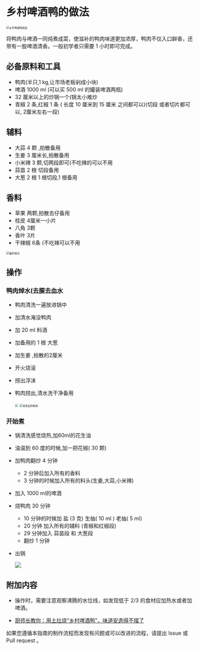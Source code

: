 # 乡村啤酒鸭的做法

<img src="https://jphuang-image.oss-cn-beijing.aliyuncs.com/beer/duck/%E6%88%90%E5%93%812.jpg" alt="乡村啤酒鸭成品" style="zoom:50%;" />

将鸭肉与啤酒一同炖煮成菜，使滋补的鸭肉味道更加浓厚，鸭肉不仅入口鲜香，还带有一股啤酒清香。一般初学者只需要 1 小时即可完成。

## 必备原料和工具

- 鸭肉(半只,1 kg,让市场老板剁成小块)
- 啤酒 1000 ml (可以买 500 ml 的罐装啤酒两瓶)
- 32 厘米以上的炒锅一个(锅太小难炒
- 青椒 2 条,红椒 1 条 ( 长度 10 厘米到 15 厘米 之间都可以)(切段 或者切片都可以, 2厘米左右一段)



## 辅料

- 大蒜 4 颗 ,拍散备用
- 生姜 3 厘米长,拍散备用
- 小米辣 3 颗,切两段即可(不吃辣的可以不用
- 蒜苗 2 根 切段备用
- 大葱 2 根  1 根切段,1 根备用

## 香料

- 草果 两颗,拍散去仔备用
- 桂皮 4厘米一小片
- 八角 3颗 
- 香叶 3片
- 干辣椒 6条 (不吃辣可以不用

<img src="https://jphuang-image.oss-cn-beijing.aliyuncs.com/beer/duck/%E5%A4%87%E6%96%99.jpg" alt="备料情况" style="zoom:50%;" />

## 操作

###  鸭肉焯水(去腥去血水

- 鸭肉清洗一遍放进锅中 

- 加清水淹没鸭肉 

- 加 20 ml 料酒

- 加备用的 1 根 大葱

- 加生姜 ,拍散的2厘米

- 开火烧滚

- 捞出浮沫 

- 鸭肉捞出,清水洗干净备用

  <img src="https://jphuang-image.oss-cn-beijing.aliyuncs.com/beer/duck/%E5%8E%BB%E8%85%A5%2C%E5%8E%BB%E8%A1%80%E6%B0%B4.jpg" style="zoom:50%;" />

  <img src="https://jphuang-image.oss-cn-beijing.aliyuncs.com/beer/duck/%E6%B8%85%E6%B4%97%E5%90%8E%E7%9A%84%E9%B8%AD%E8%82%89.jpg" alt="清洗后的鸭肉" style="zoom:50%;" />

### 开始煮

- 锅清洗感觉烧热,加60ml的花生油
- 油温到 60 度的时候,加一把花椒( 30 颗)
- 加鸭肉翻炒 4 分钟 
  - 2 分钟后加入所有的香料
  - 3 分钟的时候加入所有的料头(生姜,大蒜,小米辣)

- 加入 1000 ml的啤酒
- 烧鸭肉 30 分钟
  - 10 分钟的时候加 盐 (3 克) 生抽( 10 ml ) 老抽( 5 ml)
  - 20 分钟 加入所有的辅料 (青椒和红椒段)
  - 29 分钟加入 蒜苗段 和 大葱段  
  - 翻炒 1 分钟

- 出锅 

  ![](https://jphuang-image.oss-cn-beijing.aliyuncs.com/beer/duck/%E6%88%90%E5%93%81.jpg)

## 附加内容

- 操作时，需要注意观察沸腾的水位线，如发现低于 2/3 的食材应加热水或者加啤酒。

- [厨师长教你：用土灶烧“乡村啤酒鸭”，味道安逸得不摆了](https://www.bilibili.com/video/BV1R4411u7po?spm_id_from=333.999.0.0)


如果您遵循本指南的制作流程而发现有问题或可以改进的流程，请提出 Issue 或 Pull request 。

